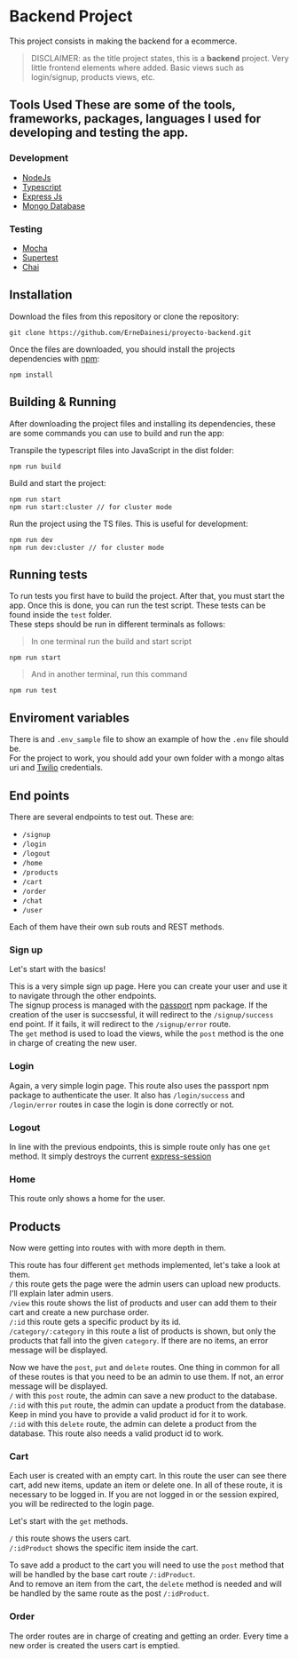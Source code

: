 # Backend Project

This project consists in making the backend for a ecommerce.  
> DISCLAIMER: as the title project states, this is a **backend** project.
Very little frontend elements where added. Basic views such as
login/signup, products views, etc.

## Tools Used These are some of the tools, frameworks, packages, languages I used for developing and testing the app.
### Development

- [NodeJs](https://nodejs.org/en/)
- [Typescript](https://www.typescriptlang.org/)
- [Express Js](https://expressjs.com/)
- [Mongo Database](https://www.mongodb.com/)

### Testing

- [Mocha](https://mochajs.org/)
- [Supertest](https://github.com/visionmedia/supertest#readme)
- [Chai](https://www.chaijs.com/)

## Installation

Download the files from this repository or clone the repository:

```shell
git clone https://github.com/ErneDainesi/proyecto-backend.git
```

Once the files are downloaded, you should install the projects dependencies
with [npm](https://docs.npmjs.com/):

```shell
npm install
```

## Building & Running

After downloading the project files and installing
its dependencies, these are some commands you can
use to build and run the app:

Transpile the typescript files into JavaScript in the dist folder:

```shell
npm run build 
```

Build and start the project:

```shell
npm run start
npm run start:cluster // for cluster mode
```

Run the project using the TS files. This is useful for development:

```shell
npm run dev
npm run dev:cluster // for cluster mode
```

## Running tests

To run tests you first have to build the project. After
that, you must start the app. Once this is done, you can run
the test script. These tests can be found inside the `test` folder.  
These steps should be run in different terminals as follows:

> In one terminal run the build and start script

```shell
npm run start
```

> And in another terminal, run this command

```shell
npm run test
```

## Enviroment variables

There is and `.env_sample` file to show an example of
how the `.env` file should be.  
For the project to work, you should add your own folder
with a mongo altas uri and [Twilio](https://www.twilio.com/) credentials.

## End points

There are several endpoints to test out. These are:

- `/signup`
- `/login`
- `/logout`
- `/home`
- `/products`
- `/cart`
- `/order`
- `/chat`
- `/user`

Each of them have their own sub routs and REST methods.

### Sign up

Let's start with the basics!  

This is a very simple sign up page. Here you can create
your user and use it to navigate through the other endpoints.  
The signup process is managed with the [passport](https://www.passportjs.org/) 
npm package.
If the creation of the user is succsessful, it will redirect to
the `/signup/success` end point. If it fails, it will redirect
to the `/signup/error` route.  
The `get` method is used to load the views, while
the `post` method is the one in charge of creating the new user.

### Login

Again, a very simple login page. This route also uses the passport
npm package to authenticate the user. It also has `/login/success`
and `/login/error` routes in case the login is done correctly or not.

### Logout

In line with the previous endpoints, this is simple
route only has one `get` method. It simply destroys the current
[express-session](https://www.npmjs.com/package/express-session)

### Home

This route only shows a home for the user.

## Products

Now were getting into routes with with more depth in them.  
  
This route has four different `get` methods implemented, let's take a look
at them.  
`/` this route gets the page were the admin users can upload new products.
I'll explain later admin users.  
`/view` this route shows the list of products and user can add them to their
cart and create a new purchase order.  
`/:id` this route gets a specific product by its id.  
`/category/:category` in this route a list of products is shown, but only
the products that fall into the given `category`. If there are no items, an
error message will be displayed.  
  
Now we have the `post`, `put` and `delete` routes. One thing in common
for all of these routes is that you need to be an admin to use them. If
not, an error message will be displayed.  
`/` with this `post` route, the admin can save a new product to the database.  
`/:id` with this `put` route, the admin can update a product from the database. Keep in mind you have to provide a valid product id for it to work.  
`/:id` with this `delete` route, the admin can delete a product from the database. This route also needs a valid product id to work.

### Cart

Each user is created with an empty cart. In this route the user can
see there cart, add new items, update an item or delete one. In all
of these route, it is necessary to be logged in. If you are not logged in
or the session expired, you will be redirected to the login page.  

Let's start with the `get` methods.  
  
`/` this route shows the users cart.  
`/:idProduct` shows the specific item inside the cart.  

To save add a product to the cart you will need to use the `post` method
that will be handled by the base cart route `/:idProduct`.  
And to remove an item from the cart, the `delete` method is needed and will
be handled by the same route as the post `/:idProduct`.

### Order

The order routes are in charge of creating and getting an order. Every time
a new order is created the users cart is emptied.

